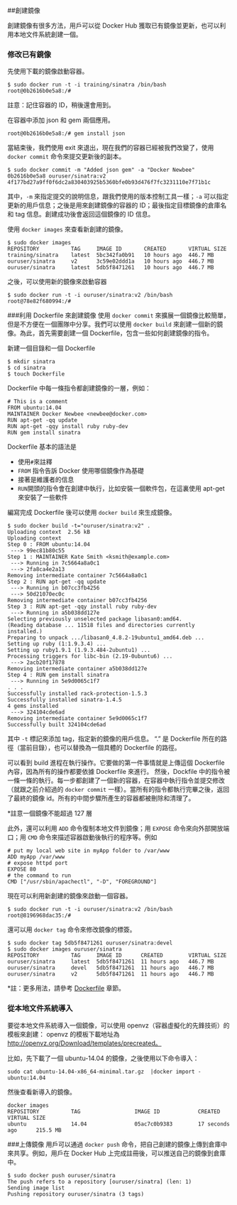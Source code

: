 ##創建鏡像

創建鏡像有很多方法，用戶可以從 Docker Hub 獲取已有鏡像並更新，也可以利用本地文件系統創建一個。

### 修改已有鏡像
先使用下載的鏡像啟動容器。
```
$ sudo docker run -t -i training/sinatra /bin/bash
root@0b2616b0e5a8:/#
```
註意：記住容器的 ID，稍後還會用到。

在容器中添加 json 和 gem 兩個應用。
```
root@0b2616b0e5a8:/# gem install json
```
當結束後，我們使用 exit 來退出，現在我們的容器已經被我們改變了，使用 `docker commit` 命令來提交更新後的副本。
```
$ sudo docker commit -m "Added json gem" -a "Docker Newbee" 0b2616b0e5a8 ouruser/sinatra:v2
4f177bd27a9ff0f6dc2a830403925b5360bfe0b93d476f7fc3231110e7f71b1c
```
其中，`-m` 來指定提交的說明信息，跟我們使用的版本控制工具一樣；`-a` 可以指定更新的用戶信息；之後是用來創建鏡像的容器的 ID；最後指定目標鏡像的倉庫名和 tag 信息。創建成功後會返回這個鏡像的 ID 信息。


使用 `docker images` 來查看新創建的鏡像。
```
$ sudo docker images
REPOSITORY          TAG     IMAGE ID       CREATED       VIRTUAL SIZE
training/sinatra    latest  5bc342fa0b91   10 hours ago  446.7 MB
ouruser/sinatra     v2      3c59e02ddd1a   10 hours ago  446.7 MB
ouruser/sinatra     latest  5db5f8471261   10 hours ago  446.7 MB
```
之後，可以使用新的鏡像來啟動容器
```
$ sudo docker run -t -i ouruser/sinatra:v2 /bin/bash
root@78e82f680994:/#
```

###利用 Dockerfile 來創建鏡像
使用 `docker commit` 來擴展一個鏡像比較簡單，但是不方便在一個團隊中分享。我們可以使用 `docker build` 來創建一個新的鏡像。為此，首先需要創建一個 Dockerfile，包含一些如何創建鏡像的指令。

新建一個目錄和一個 Dockerfile
```
$ mkdir sinatra
$ cd sinatra
$ touch Dockerfile
```
Dockerfile 中每一條指令都創建鏡像的一層，例如：
```
# This is a comment
FROM ubuntu:14.04
MAINTAINER Docker Newbee <newbee@docker.com>
RUN apt-get -qq update
RUN apt-get -qqy install ruby ruby-dev
RUN gem install sinatra
```
Dockerfile 基本的語法是
* 使用`#`來註釋
* `FROM` 指令告訴 Docker 使用哪個鏡像作為基礎
* 接著是維護者的信息
* `RUN`開頭的指令會在創建中執行，比如安裝一個軟件包，在這裏使用 apt-get 來安裝了一些軟件

編寫完成 Dockerfile 後可以使用 `docker build` 來生成鏡像。

```
$ sudo docker build -t="ouruser/sinatra:v2" .
Uploading context  2.56 kB
Uploading context
Step 0 : FROM ubuntu:14.04
 ---> 99ec81b80c55
Step 1 : MAINTAINER Kate Smith <ksmith@example.com>
 ---> Running in 7c5664a8a0c1
 ---> 2fa8ca4e2a13
Removing intermediate container 7c5664a8a0c1
Step 2 : RUN apt-get -qq update
 ---> Running in b07cc3fb4256
 ---> 50d21070ec0c
Removing intermediate container b07cc3fb4256
Step 3 : RUN apt-get -qqy install ruby ruby-dev
 ---> Running in a5b038dd127e
Selecting previously unselected package libasan0:amd64.
(Reading database ... 11518 files and directories currently installed.)
Preparing to unpack .../libasan0_4.8.2-19ubuntu1_amd64.deb ...
Setting up ruby (1:1.9.3.4) ...
Setting up ruby1.9.1 (1.9.3.484-2ubuntu1) ...
Processing triggers for libc-bin (2.19-0ubuntu6) ...
 ---> 2acb20f17878
Removing intermediate container a5b038dd127e
Step 4 : RUN gem install sinatra
 ---> Running in 5e9d0065c1f7
. . .
Successfully installed rack-protection-1.5.3
Successfully installed sinatra-1.4.5
4 gems installed
 ---> 324104cde6ad
Removing intermediate container 5e9d0065c1f7
Successfully built 324104cde6ad
```
其中 `-t` 標記來添加 tag，指定新的鏡像的用戶信息。
“.” 是 Dockerfile 所在的路徑（當前目錄），也可以替換為一個具體的 Dockerfile 的路徑。

可以看到 build 進程在執行操作。它要做的第一件事情就是上傳這個 Dockerfile 內容，因為所有的操作都要依據 Dockerfile 來進行。
然後，Dockfile 中的指令被一條一條的執行。每一步都創建了一個新的容器，在容器中執行指令並提交修改（就跟之前介紹過的 `docker commit` 一樣）。當所有的指令都執行完畢之後，返回了最終的鏡像 id。所有的中間步驟所產生的容器都被刪除和清理了。

*註意一個鏡像不能超過 127 層

此外，還可以利用 `ADD` 命令復制本地文件到鏡像；用 `EXPOSE` 命令來向外部開放端口；用 `CMD` 命令來描述容器啟動後執行的程序等。例如
```
# put my local web site in myApp folder to /var/www
ADD myApp /var/www
# expose httpd port
EXPOSE 80
# the command to run
CMD ["/usr/sbin/apachectl", "-D", "FOREGROUND"]
```

現在可以利用新創建的鏡像來啟動一個容器。
```
$ sudo docker run -t -i ouruser/sinatra:v2 /bin/bash
root@8196968dac35:/#
```
還可以用 `docker tag` 命令來修改鏡像的標簽。
```
$ sudo docker tag 5db5f8471261 ouruser/sinatra:devel
$ sudo docker images ouruser/sinatra
REPOSITORY          TAG     IMAGE ID      CREATED        VIRTUAL SIZE
ouruser/sinatra     latest  5db5f8471261  11 hours ago   446.7 MB
ouruser/sinatra     devel   5db5f8471261  11 hours ago   446.7 MB
ouruser/sinatra     v2      5db5f8471261  11 hours ago   446.7 MB
```

*註：更多用法，請參考 [Dockerfile](../dockerfile/README.md) 章節。

### 從本地文件系統導入
要從本地文件系統導入一個鏡像，可以使用 openvz（容器虛擬化的先鋒技術）的模板來創建：
openvz 的模板下載地址為 http://openvz.org/Download/templates/precreated。

比如，先下載了一個 ubuntu-14.04 的鏡像，之後使用以下命令導入：
```
sudo cat ubuntu-14.04-x86_64-minimal.tar.gz  |docker import - ubuntu:14.04
```
然後查看新導入的鏡像。
```
docker images
REPOSITORY          TAG                 IMAGE ID            CREATED             VIRTUAL SIZE
ubuntu              14.04               05ac7c0b9383        17 seconds ago      215.5 MB
```

###上傳鏡像
用戶可以通過 `docker push` 命令，把自己創建的鏡像上傳到倉庫中來共享。例如，用戶在 Docker Hub 上完成註冊後，可以推送自己的鏡像到倉庫中。
```
$ sudo docker push ouruser/sinatra
The push refers to a repository [ouruser/sinatra] (len: 1)
Sending image list
Pushing repository ouruser/sinatra (3 tags)
```
